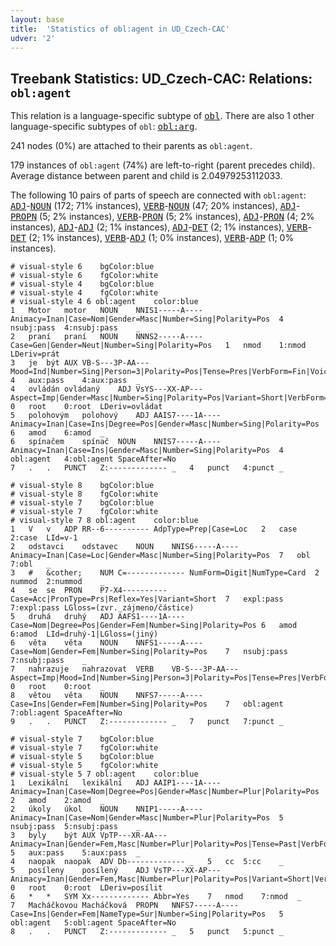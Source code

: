 ```yaml
---
layout: base
title:  'Statistics of obl:agent in UD_Czech-CAC'
udver: '2'
---
```


## Treebank Statistics: UD_Czech-CAC: Relations: `obl:agent`

This relation is a language-specific subtype of <tt><a href="cs_cac-dep-obl.html">obl</a></tt>.
There are also 1 other language-specific subtypes of `obl`: <tt><a href="cs_cac-dep-obl-arg.html">obl:arg</a></tt>.

241 nodes (0%) are attached to their parents as `obl:agent`.

179 instances of `obl:agent` (74%) are left-to-right (parent precedes child).
Average distance between parent and child is 2.04979253112033.

The following 10 pairs of parts of speech are connected with `obl:agent`: <tt><a href="cs_cac-pos-ADJ.html">ADJ</a></tt>-<tt><a href="cs_cac-pos-NOUN.html">NOUN</a></tt> (172; 71% instances), <tt><a href="cs_cac-pos-VERB.html">VERB</a></tt>-<tt><a href="cs_cac-pos-NOUN.html">NOUN</a></tt> (47; 20% instances), <tt><a href="cs_cac-pos-ADJ.html">ADJ</a></tt>-<tt><a href="cs_cac-pos-PROPN.html">PROPN</a></tt> (5; 2% instances), <tt><a href="cs_cac-pos-VERB.html">VERB</a></tt>-<tt><a href="cs_cac-pos-PRON.html">PRON</a></tt> (5; 2% instances), <tt><a href="cs_cac-pos-ADJ.html">ADJ</a></tt>-<tt><a href="cs_cac-pos-PRON.html">PRON</a></tt> (4; 2% instances), <tt><a href="cs_cac-pos-ADJ.html">ADJ</a></tt>-<tt><a href="cs_cac-pos-ADJ.html">ADJ</a></tt> (2; 1% instances), <tt><a href="cs_cac-pos-ADJ.html">ADJ</a></tt>-<tt><a href="cs_cac-pos-DET.html">DET</a></tt> (2; 1% instances), <tt><a href="cs_cac-pos-VERB.html">VERB</a></tt>-<tt><a href="cs_cac-pos-DET.html">DET</a></tt> (2; 1% instances), <tt><a href="cs_cac-pos-VERB.html">VERB</a></tt>-<tt><a href="cs_cac-pos-ADJ.html">ADJ</a></tt> (1; 0% instances), <tt><a href="cs_cac-pos-VERB.html">VERB</a></tt>-<tt><a href="cs_cac-pos-ADP.html">ADP</a></tt> (1; 0% instances).


~~~ conllu
# visual-style 6	bgColor:blue
# visual-style 6	fgColor:white
# visual-style 4	bgColor:blue
# visual-style 4	fgColor:white
# visual-style 4 6 obl:agent	color:blue
1	Motor	motor	NOUN	NNIS1-----A----	Animacy=Inan|Case=Nom|Gender=Masc|Number=Sing|Polarity=Pos	4	nsubj:pass	4:nsubj:pass	_
2	praní	praní	NOUN	NNNS2-----A----	Case=Gen|Gender=Neut|Number=Sing|Polarity=Pos	1	nmod	1:nmod	LDeriv=prát
3	je	být	AUX	VB-S---3P-AA---	Mood=Ind|Number=Sing|Person=3|Polarity=Pos|Tense=Pres|VerbForm=Fin|Voice=Act	4	aux:pass	4:aux:pass	_
4	ovládán	ovládaný	ADJ	VsYS---XX-AP---	Aspect=Imp|Gender=Masc|Number=Sing|Polarity=Pos|Variant=Short|VerbForm=Part|Voice=Pass	0	root	0:root	LDeriv=ovládat
5	polohovým	polohový	ADJ	AAIS7----1A----	Animacy=Inan|Case=Ins|Degree=Pos|Gender=Masc|Number=Sing|Polarity=Pos	6	amod	6:amod	_
6	spínačem	spínač	NOUN	NNIS7-----A----	Animacy=Inan|Case=Ins|Gender=Masc|Number=Sing|Polarity=Pos	4	obl:agent	4:obl:agent	SpaceAfter=No
7	.	.	PUNCT	Z:-------------	_	4	punct	4:punct	_

~~~


~~~ conllu
# visual-style 8	bgColor:blue
# visual-style 8	fgColor:white
# visual-style 7	bgColor:blue
# visual-style 7	fgColor:white
# visual-style 7 8 obl:agent	color:blue
1	V	v	ADP	RR--6----------	AdpType=Prep|Case=Loc	2	case	2:case	LId=v-1
2	odstavci	odstavec	NOUN	NNIS6-----A----	Animacy=Inan|Case=Loc|Gender=Masc|Number=Sing|Polarity=Pos	7	obl	7:obl	_
3	#	&cother;	NUM	C=-------------	NumForm=Digit|NumType=Card	2	nummod	2:nummod	_
4	se	se	PRON	P7-X4----------	Case=Acc|PronType=Prs|Reflex=Yes|Variant=Short	7	expl:pass	7:expl:pass	LGloss=(zvr._zájmeno/částice)
5	druhá	druhý	ADJ	AAFS1----1A----	Case=Nom|Degree=Pos|Gender=Fem|Number=Sing|Polarity=Pos	6	amod	6:amod	LId=druhý-1|LGloss=(jiný)
6	věta	věta	NOUN	NNFS1-----A----	Case=Nom|Gender=Fem|Number=Sing|Polarity=Pos	7	nsubj:pass	7:nsubj:pass	_
7	nahrazuje	nahrazovat	VERB	VB-S---3P-AA---	Aspect=Imp|Mood=Ind|Number=Sing|Person=3|Polarity=Pos|Tense=Pres|VerbForm=Fin|Voice=Act	0	root	0:root	_
8	větou	věta	NOUN	NNFS7-----A----	Case=Ins|Gender=Fem|Number=Sing|Polarity=Pos	7	obl:agent	7:obl:agent	SpaceAfter=No
9	.	.	PUNCT	Z:-------------	_	7	punct	7:punct	_

~~~


~~~ conllu
# visual-style 7	bgColor:blue
# visual-style 7	fgColor:white
# visual-style 5	bgColor:blue
# visual-style 5	fgColor:white
# visual-style 5 7 obl:agent	color:blue
1	Lexikální	lexikální	ADJ	AAIP1----1A----	Animacy=Inan|Case=Nom|Degree=Pos|Gender=Masc|Number=Plur|Polarity=Pos	2	amod	2:amod	_
2	úkoly	úkol	NOUN	NNIP1-----A----	Animacy=Inan|Case=Nom|Gender=Masc|Number=Plur|Polarity=Pos	5	nsubj:pass	5:nsubj:pass	_
3	byly	být	AUX	VpTP---XR-AA---	Animacy=Inan|Gender=Fem,Masc|Number=Plur|Polarity=Pos|Tense=Past|VerbForm=Part|Voice=Act	5	aux:pass	5:aux:pass	_
4	naopak	naopak	ADV	Db-------------	_	5	cc	5:cc	_
5	posíleny	posílený	ADJ	VsTP---XX-AP---	Animacy=Inan|Gender=Fem,Masc|Number=Plur|Polarity=Pos|Variant=Short|VerbForm=Part|Voice=Pass	0	root	0:root	LDeriv=posílit
6	*	*	SYM	Xx-------------	Abbr=Yes	7	nmod	7:nmod	_
7	Macháčkovou	Macháčková	PROPN	NNFS7-----A----	Case=Ins|Gender=Fem|NameType=Sur|Number=Sing|Polarity=Pos	5	obl:agent	5:obl:agent	SpaceAfter=No
8	.	.	PUNCT	Z:-------------	_	5	punct	5:punct	_

~~~


